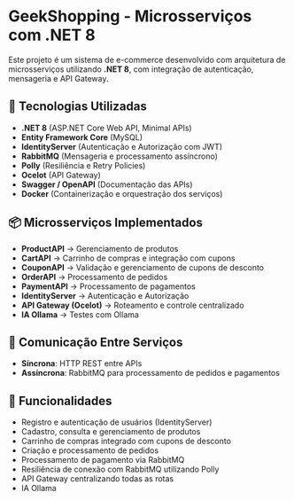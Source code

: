 # GeekShopping - Microsserviços com .NET 8

Este projeto é um sistema de e-commerce desenvolvido com arquitetura de microsserviços utilizando **.NET 8**, com integração de autenticação, mensageria e API Gateway.

## 🚀 Tecnologias Utilizadas

- **.NET 8** (ASP.NET Core Web API, Minimal APIs)
- **Entity Framework Core** (MySQL)
- **IdentityServer** (Autenticação e Autorização com JWT)
- **RabbitMQ** (Mensageria e processamento assíncrono)
- **Polly** (Resiliência e Retry Policies)
- **Ocelot** (API Gateway)
- **Swagger / OpenAPI** (Documentação das APIs)
- **Docker** (Containerização e orquestração dos serviços)

## 📦 Microsserviços Implementados

- **ProductAPI** → Gerenciamento de produtos
- **CartAPI** → Carrinho de compras e integração com cupons
- **CouponAPI** → Validação e gerenciamento de cupons de desconto
- **OrderAPI** → Processamento de pedidos
- **PaymentAPI** → Processamento de pagamentos
- **IdentityServer** → Autenticação e Autorização
- **API Gateway (Ocelot)** → Roteamento e controle centralizado
- **IA Ollama** -> Testes com Ollama

## 🔗 Comunicação Entre Serviços

- **Síncrona**: HTTP REST entre APIs
- **Assíncrona**: RabbitMQ para processamento de pedidos e pagamentos

## 📖 Funcionalidades

- Registro e autenticação de usuários (IdentityServer)
- Cadastro, consulta e gerenciamento de produtos
- Carrinho de compras integrado com cupons de desconto
- Criação e processamento de pedidos
- Processamento de pagamento via RabbitMQ
- Resiliência de conexão com RabbitMQ utilizando Polly
- API Gateway centralizando todas as rotas
- IA Ollama

